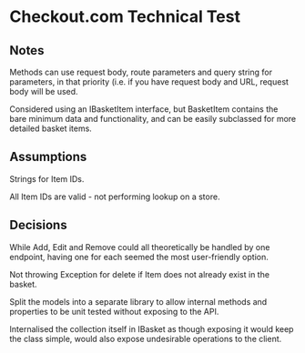 # Checkout.com Technical Test

## Notes

Methods can use request body, route parameters and query string for parameters, in that priority (i.e. if you have request body and URL, request body will be used.

Considered using an IBasketItem interface, but BasketItem contains the bare minimum data and functionality, and can be easily subclassed for more detailed basket items.

## Assumptions

Strings for Item IDs.

All Item IDs are valid - not performing lookup on a store.

## Decisions

While Add, Edit and Remove could all theoretically be handled by one endpoint, having one for each seemed the most user-friendly option.

Not throwing Exception for delete if Item does not already exist in the basket.

Split the models into a separate library to allow internal methods and properties to be unit tested without exposing to the API.

Internalised the collection itself in IBasket as though exposing it would keep the class simple, would also expose undesirable operations to the client.